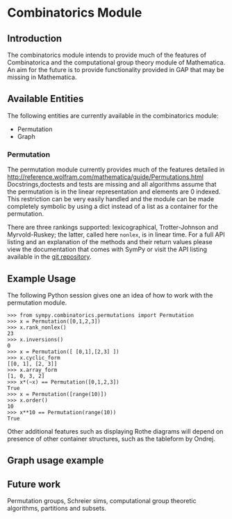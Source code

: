 # Combinatorics Module

<!-- wikitest release,master -->

## Introduction

The combinatorics module intends to provide much of the features of Combinatorica and the computational group theory module of Mathematica. An aim for the future is to provide functionality provided in GAP that may be missing in Mathematica.

## Available Entities

The following entities are currently available in the combinatorics module:

* Permutation
* Graph

### Permutation
The permutation module currently provides much of the features detailed in http://reference.wolfram.com/mathematica/guide/Permutations.html
Docstrings,doctests and tests are missing and all algorithms assume that the permutation is in the linear representation
and elements are 0 indexed. This restriction can be very easily handled and the module can be made completely symbolic
by using a dict instead of a list as a container for the permutation.

There are three rankings supported: lexicographical, Trotter-Johnson and Myrvold-Ruskey;
the latter, called here `nonlex`, is in linear time.
For a full API listing and an explanation of the methods and their return values please view the documentation that comes with SymPy or visit the API listing available in the [git repository](https://github.com/sympy/sympy).

## Example Usage
The following Python session gives one an idea of how to work with the permutation module.

    >>> from sympy.combinatorics.permutations import Permutation
    >>> x = Permutation([0,1,2,3])
    >>> x.rank_nonlex()
    23
    >>> x.inversions()
    0
    >>> x = Permutation([ [0,1],[2,3] ])
    >>> x.cyclic_form
    [[0, 1], [2, 3]]
    >>> x.array_form
    [1, 0, 3, 2]
    >>> x*(~x) == Permutation([0,1,2,3])
    True
    >>> x = Permutation([range(10)])
    >>> x.order()
    10
    >>> x**10 == Permutation(range(10))
    True
    
    
Other additional features such as displaying Rothe diagrams will depend on presence of other container
structures, such as the tableform by Ondrej.

## Graph usage example

## Future work
Permutation groups, Schreier sims, computational group theoretic algorithms, partitions and subsets.